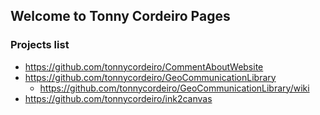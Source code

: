 ## Welcome to Tonny Cordeiro Pages

### Projects list

- https://github.com/tonnycordeiro/CommentAboutWebsite
- https://github.com/tonnycordeiro/GeoCommunicationLibrary
  - https://github.com/tonnycordeiro/GeoCommunicationLibrary/wiki
- https://github.com/tonnycordeiro/ink2canvas

